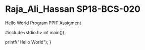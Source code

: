# Raja_Ali_Hassan SP18-BCS-020
Hello World Program PPIT Assigment


#include<stdio.h>
  int main(){
  
  printf("Hello World");
  }
